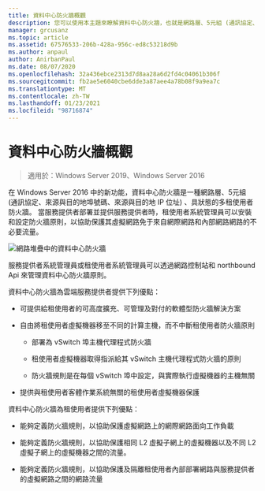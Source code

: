 ```yaml
---
title: 資料中心防火牆概觀
description: 您可以使用本主題來瞭解資料中心防火牆，也就是網路層、5元組 (通訊協定、來源與目的地埠號碼、來源與目的地 IP 位址) 、具狀態、Windows Server 2019 中的多租使用者防火牆和2016。
manager: grcusanz
ms.topic: article
ms.assetid: 67576533-206b-428a-956c-ed8c53218d9b
ms.author: anpaul
author: AnirbanPaul
ms.date: 08/07/2020
ms.openlocfilehash: 32a436ebce2313d7d8aa28a6d2fd4c04061b306f
ms.sourcegitcommit: fb2ae5e6040cbe6dde3a87aee4a78b08f9a9ea7c
ms.translationtype: MT
ms.contentlocale: zh-TW
ms.lasthandoff: 01/23/2021
ms.locfileid: "98716874"
---
```

# <a name="datacenter-firewall-overview"></a>資料中心防火牆概觀

>適用於：Windows Server 2019、Windows Server 2016

在 Windows Server 2016 中的新功能，資料中心防火牆是一種網路層、5元組 (通訊協定、來源與目的地埠號碼、來源與目的地 IP 位址) 、具狀態的多租使用者防火牆。 當服務提供者部署並提供服務提供者時，租使用者系統管理員可以安裝和設定防火牆原則，以協助保護其虛擬網路免于來自網際網路和內部網路網路的不必要流量。

![網路堆疊中的資料中心防火牆](../../../media/Datacenter-Firewall-Overview/MultitenantFirewallOverview2.png)

服務提供者系統管理員或租使用者系統管理員可以透過網路控制站和 northbound Api 來管理資料中心防火牆原則。

資料中心防火牆為雲端服務提供者提供下列優點：

-   可提供給租使用者的可高度擴充、可管理及對付的軟體型防火牆解決方案

-   自由將租使用者虛擬機器移至不同的計算主機，而不中斷租使用者防火牆原則

    -   部署為 vSwitch 埠主機代理程式防火牆

    -   租使用者虛擬機器取得指派給其 vSwitch 主機代理程式防火牆的原則

    -   防火牆規則是在每個 vSwitch 埠中設定，與實際執行虛擬機器的主機無關

-   提供與租使用者客體作業系統無關的租使用者虛擬機器保護

資料中心防火牆為租使用者提供下列優點：

-   能夠定義防火牆規則，以協助保護虛擬網路上的網際網路面向工作負載

-   能夠定義防火牆規則，以協助保護相同 L2 虛擬子網上的虛擬機器以及不同 L2 虛擬子網上的虛擬機器之間的流量。

-   能夠定義防火牆規則，以協助保護及隔離租使用者內部部署網路與服務提供者的虛擬網路之間的網路流量



